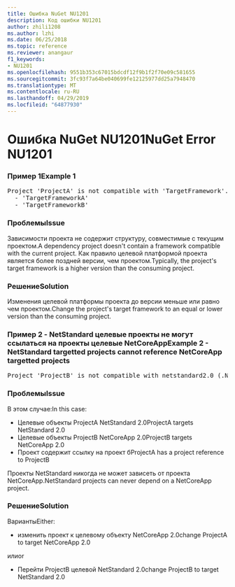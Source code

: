 ```yaml
---
title: Ошибка NuGet NU1201
description: Код ошибки NU1201
author: zhili1208
ms.author: lzhi
ms.date: 06/25/2018
ms.topic: reference
ms.reviewer: anangaur
f1_keywords:
- NU1201
ms.openlocfilehash: 9551b353c67015bdcdf12f9b1f2f70e09c581655
ms.sourcegitcommit: 3fc93f7a64be040699fe12125977dd25a7948470
ms.translationtype: MT
ms.contentlocale: ru-RU
ms.lasthandoff: 04/29/2019
ms.locfileid: "64877930"
---
```

# <a name="nuget-error-nu1201"></a><span data-ttu-id="088c2-103">Ошибка NuGet NU1201</span><span class="sxs-lookup"><span data-stu-id="088c2-103">NuGet Error NU1201</span></span>

### <a name="example-1"></a><span data-ttu-id="088c2-104">Пример 1</span><span class="sxs-lookup"><span data-stu-id="088c2-104">Example 1</span></span>
<pre>Project 'ProjectA' is not compatible with 'TargetFramework'. Project 'ProjectA' supports:<br/>  - 'TargetFrameworkA'<br/>  - 'TargetFrameworkB'</pre>

### <a name="issue"></a><span data-ttu-id="088c2-105">Проблемы</span><span class="sxs-lookup"><span data-stu-id="088c2-105">Issue</span></span>
<span data-ttu-id="088c2-106">Зависимости проекта не содержит структуру, совместимые с текущим проектом.</span><span class="sxs-lookup"><span data-stu-id="088c2-106">A dependency project doesn't contain a framework compatible with the current project.</span></span> <span data-ttu-id="088c2-107">Как правило целевой платформой проекта является более поздней версии, чем проектом.</span><span class="sxs-lookup"><span data-stu-id="088c2-107">Typically, the project's target framework is a higher version than the consuming project.</span></span>

### <a name="solution"></a><span data-ttu-id="088c2-108">Решение</span><span class="sxs-lookup"><span data-stu-id="088c2-108">Solution</span></span>
<span data-ttu-id="088c2-109">Изменения целевой платформы проекта до версии меньше или равно чем проектом.</span><span class="sxs-lookup"><span data-stu-id="088c2-109">Change the project's target framework to an equal or lower version than the consuming project.</span></span>

### <a name="example-2---netstandard-targetted-projects-cannot-reference-netcoreapp-targetted-projects"></a><span data-ttu-id="088c2-110">Пример 2 - NetStandard целевые проекты не могут ссылаться на проекты целевые NetCoreApp</span><span class="sxs-lookup"><span data-stu-id="088c2-110">Example 2 - NetStandard targetted projects cannot reference NetCoreApp targetted projects</span></span>
<pre>Project 'ProjectB' is not compatible with netstandard2.0 (.NETStandard,Version=v2.0). Project 'ProjectB' supports: netcoreapp2.0 (.NETCoreApp,Version=v2.0)</pre>

### <a name="issue"></a><span data-ttu-id="088c2-111">Проблемы</span><span class="sxs-lookup"><span data-stu-id="088c2-111">Issue</span></span> 
<span data-ttu-id="088c2-112">В этом случае:</span><span class="sxs-lookup"><span data-stu-id="088c2-112">In this case:</span></span>
- <span data-ttu-id="088c2-113">Целевые объекты ProjectA NetStandard 2.0</span><span class="sxs-lookup"><span data-stu-id="088c2-113">ProjectA targets NetStandard 2.0</span></span>
- <span data-ttu-id="088c2-114">Целевые объекты ProjectB NetCoreApp 2.0</span><span class="sxs-lookup"><span data-stu-id="088c2-114">ProjectB targets NetCoreApp 2.0</span></span>
- <span data-ttu-id="088c2-115">Проект содержит ссылку на проект б</span><span class="sxs-lookup"><span data-stu-id="088c2-115">ProjectA has a project reference to ProjectB</span></span>

<span data-ttu-id="088c2-116">Проекты NetStandard никогда не может зависеть от проекта NetCoreApp.</span><span class="sxs-lookup"><span data-stu-id="088c2-116">NetStandard projects can never depend on a NetCoreApp project.</span></span>

### <a name="solution"></a><span data-ttu-id="088c2-117">Решение</span><span class="sxs-lookup"><span data-stu-id="088c2-117">Solution</span></span>
<span data-ttu-id="088c2-118">Варианты</span><span class="sxs-lookup"><span data-stu-id="088c2-118">Either:</span></span>
- <span data-ttu-id="088c2-119">изменить проект к целевому объекту NetCoreApp 2.0</span><span class="sxs-lookup"><span data-stu-id="088c2-119">change ProjectA to target NetCoreApp 2.0</span></span>

<span data-ttu-id="088c2-120">или</span><span class="sxs-lookup"><span data-stu-id="088c2-120">or</span></span>

- <span data-ttu-id="088c2-121">Перейти ProjectB целевой NetStandard 2.0</span><span class="sxs-lookup"><span data-stu-id="088c2-121">change ProjectB to target NetStandard 2.0</span></span>

